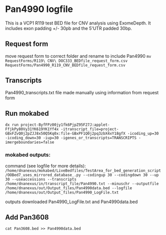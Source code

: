 # Pan4990 logfile
This is a VCP1 R119 test BED file for CNV analysis using ExomeDepth. It includes exon padding +/- 30pb and the 5'UTR padded 30bp.

## Request form
move request form to correct folder and rename to include Pan4990
`mv RequestForms/R119\ CNV\ DOC333_BEDfile_request_form.csv RequestForms/Pan4990_R119_CNV_BEDfile_request_form.csv`

## Transcripts
Pan4990_transcripts.txt file made manually using information from request form

## Run mokabed
`dx run project-ByfFPz00jy1fk6PjpZ95F27J:applet-FfjkPy80Vy31YK619YK1Yf4x -itranscript_file=project-GBxFZvQ0j2pZJJ8x50Q5Kq0x:file-GBxPF1Q0j2pq3zbX4xY18gfX -icoding_up=30 -icoding_down=30 -iup=30 -igenes_or_transcripts=TRANSCRIPTS -imergeboundaries=false`

### mokabed outputs:
command (see logfile for more details):
`/home/dnanexus/mokabed/LiveBedfiles/TestArea_for_bed_generation_script/OOBed7_uses_mirrored_database_.py --codingup 30 --codingdown 30 --up 30 --useaccessions --transcripts /home/dnanexus/in/transcript_file/Pan4990.txt --minuschr --outputfile /home/dnanexus/out/Output_files/Pan4990data.bed --logfile /home/dnanexus/out/Output_files/Pan4990_LogFile.txt `

outputs downloaded Pan4990_LogFile.txt and Pan4990data.bed

## Add Pan3608
`cat Pan3608.bed >> Pan4990data.bed`